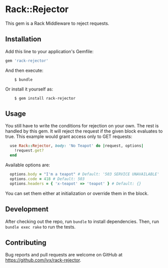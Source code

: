 # Rack::Rejector

This gem is a Rack Middleware to reject requests.

## Installation

Add this line to your application's Gemfile:

```ruby
gem 'rack-rejector'
```

And then execute:

```Shell
    $ bundle
```

Or install it yourself as:

```Shell
    $ gem install rack-rejector
```
## Usage

You still have to write the conditions for rejection on your own.
The rest is handled by this gem. It will reject the request if the
given block evaluates to true. This example would grant access only to
GET requests:

```ruby
  use Rack::Rejector, body: 'No Teapot' do |request, options|
    !request.get?
  end
```

Available options are:
```ruby
  options.body = "I'm a teapot" # Default: '503 SERVICE UNAVAILABLE'
  options.code = 418 # Default: 503
  options.headers = { 'x-teapot' => 'teapot' } # Default: {}
```

You can set them either at initialization or override them in the block.


## Development

After checking out the repo, run `bundle` to install dependencies. Then, run `bundle exec rake` to run the tests.


## Contributing

Bug reports and pull requests are welcome on GitHub at https://github.com/ivx/rack-rejector.
